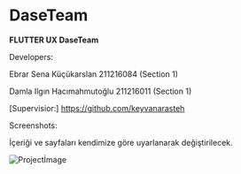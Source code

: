 # DaseTeam

**FLUTTER UX DaseTeam**

Developers:

Ebrar Sena Küçükarslan 211216084  (Section 1)

Damla Ilgın Hacımahmutoğlu 211216011  (Section 1)

[Supervisior:]  https://github.com/keyvanarasteh

Screenshots:

İçeriği ve sayfaları kendimize göre uyarlanarak değiştirilecek.

![Projectİmage](https://user-images.githubusercontent.com/94714194/208311398-19c83979-9d0e-46c0-a698-3a2f26c3443a.png)

